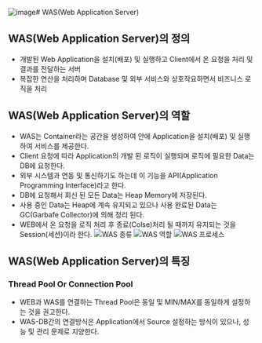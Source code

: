 ![image](https://github.com/user-attachments/assets/63240dde-286d-439b-b133-8bccd80ab605)# WAS(Web Application Server)
## WAS(Web Application Server)의 정의
- 개발된 Web Application을 설치(배포) 및 실행하고 Client에서 온 요청을 처리 및 결과를 전달하는 서버
- 복잡한 연산을 처리하며 Database 및 외부 서비스와 상호작요하면서 비즈니스 로직을 처리
## WAS(Web Application Server)의 역할
- WAS는 Container라는 공간을 생성하여  안에 Application을 설치(배포) 및 실행하여 서비스를 제공한다.
- Client 요청에 따라 Application의 개발 된 로직이 실행되며 로직에 필요한 Data는 DB에 요청한다.
- 외부 시스템과 연동 및 통신하기도 하는데 이 기능을 API(Application Programming Interface)라고 한다.
- DB에 요청해서 회신 된 모든 Data는 Heap Memory에 저장된다.
- 사용 중인 Data는 Heap에 계속 유지되고 있으나 사용 완료된 Data는 GC(Garbafe Collector)에 의해 정리 된다.
- WEB에서 온 요청을 로직 처리 후 종료(Colse)처리 될 때까지 유지되는 것을 Session(세션)이라 한다.
![WAS 종류](https://github.com/user-attachments/assets/d36a3fda-2255-4fdd-bf76-1709d47017f3)
![WAS 역할](https://github.com/user-attachments/assets/bb24b139-af12-4527-948f-c311869c89b0)
![WAS 프로세스](https://github.com/user-attachments/assets/afcc9e59-b41d-4871-9004-fc23b96c5a84)
## WAS(Web Application Server)의 특징
### Thread Pool Or Connection Pool
- WEB과 WAS를 연결하는 Thread Pool은 동일 및 MIN/MAX를 동일하게 설정하는 것을 권고한다.
- WAS-DB간의 연결방식은 Application에서 Source 설정하는 방식이 있으나, 성능 및 관리 문제로 지양한다.
